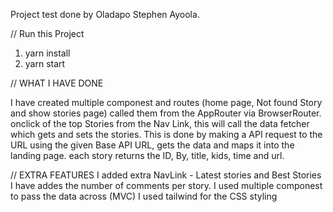 Project test done by Oladapo Stephen Ayoola.

// Run this Project
1. yarn install
2. yarn start


// WHAT I HAVE DONE

I have created multiple componest and routes (home page, Not found Story and show stories page) called them from the AppRouter via BrowserRouter.
onclick of the top Stories from the Nav Link, this will call the data fetcher which gets and sets the stories. 
This is done by making a API request to the URL using the given Base API URL, gets the data and maps it into the landing page.
each story returns the ID, By, title, kids, time and url. 

// EXTRA FEATURES
I added extra NavLink - Latest stories and Best Stories
I have addes the number of comments per story.
I used multiple componest to pass the data across (MVC)
I used tailwind for the CSS styling
